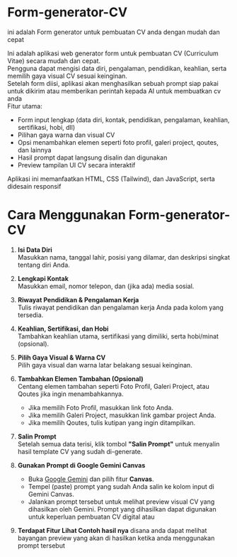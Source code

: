 # Form-generator-CV
ini adalah Form generator untuk pembuatan CV anda dengan mudah dan cepat

Ini adalah aplikasi web generator form untuk pembuatan CV (Curriculum Vitae) secara mudah dan cepat.  
Pengguna dapat mengisi data diri, pengalaman, pendidikan, keahlian, serta memilih gaya visual CV sesuai keinginan.  
Setelah form diisi, aplikasi akan menghasilkan sebuah prompt siap pakai untuk dikirim atau memberikan perintah kepada AI untuk membuatkan cv anda  
Fitur utama:
- Form input lengkap (data diri, kontak, pendidikan, pengalaman, keahlian, sertifikasi, hobi, dll)
- Pilihan gaya warna dan visual CV
- Opsi menambahkan elemen seperti foto profil, galeri project, qoutes, dan lainnya
- Hasil prompt dapat langsung disalin dan digunakan
- Preview tampilan UI CV secara interaktif

Aplikasi ini memanfaatkan HTML, CSS (Tailwind), dan JavaScript, serta didesain responsif

# Cara Menggunakan Form-generator-CV

1. **Isi Data Diri**  
   Masukkan nama, tanggal lahir, posisi yang dilamar, dan deskripsi singkat tentang diri Anda.

2. **Lengkapi Kontak**  
   Masukkan email, nomor telepon, dan (jika ada) media sosial.

3. **Riwayat Pendidikan & Pengalaman Kerja**  
   Tulis riwayat pendidikan dan pengalaman kerja Anda pada kolom yang tersedia.

4. **Keahlian, Sertifikasi, dan Hobi**  
   Tambahkan keahlian utama, sertifikasi yang dimiliki, serta hobi/minat (opsional).

5. **Pilih Gaya Visual & Warna CV**  
   Pilih gaya visual dan warna latar belakang sesuai keinginan.

6. **Tambahkan Elemen Tambahan (Opsional)**  
   Centang elemen tambahan seperti Foto Profil, Galeri Project, atau Qoutes jika ingin menambahkannya.  
   - Jika memilih Foto Profil, masukkan link foto Anda.  
   - Jika memilih Galeri Project, masukkan link gambar project Anda.  
   - Jika memilih Qoutes, tulis kutipan yang ingin ditampilkan.

7. **Salin Prompt**  
   Setelah semua data terisi, klik tombol **"Salin Prompt"** untuk menyalin hasil template CV yang sudah di-generate.
8. **Gunakan Prompt di Google Gemini Canvas**  
   - Buka [Google Gemini](https://gemini.google.com/) dan pilih fitur **Canvas**.  
   - Tempel (paste) prompt yang sudah Anda salin ke kolom input di Gemini Canvas.  
   - Jalankan prompt tersebut untuk melihat preview visual CV yang dihasilkan oleh Gemini.
Prompt yang dihasilkan dapat digunakan untuk keperluan pembuatan CV digital atau

9. **Terdapat Fitur Lihat Contoh hasil nya**
    disana anda dapat melihat bayangan preview yang akan di hasilkan ketika anda menggunakan prompt tersebut

